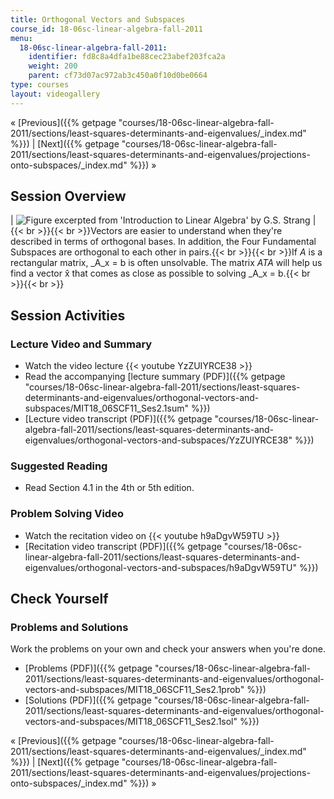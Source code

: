 ```yaml
---
title: Orthogonal Vectors and Subspaces
course_id: 18-06sc-linear-algebra-fall-2011
menu:
  18-06sc-linear-algebra-fall-2011:
    identifier: fd8c8a4dfa1be88cec23abef203fca2a
    weight: 200
    parent: cf73d07ac972ab3c450a0f10d0be0664
type: courses
layout: videogallery
---
```

« [Previous]({{% getpage "courses/18-06sc-linear-algebra-fall-2011/sections/least-squares-determinants-and-eigenvalues/_index.md" %}}) | [Next]({{% getpage "courses/18-06sc-linear-algebra-fall-2011/sections/least-squares-determinants-and-eigenvalues/projections-onto-subspaces/_index.md" %}}) »

Session Overview
----------------

| ![Figure excerpted from 'Introduction to Linear Algebra' by G.S. Strang](https://open-learning-course-data-ci.s3.amazonaws.com/18-06sc-linear-algebra-fall-2011/e63892dd4902faa7743895cabff081fb_2_1.jpg) | {{< br >}}{{< br >}}Vectors are easier to understand when they're described in terms of orthogonal bases. In addition, the Four Fundamental Subspaces are orthogonal to each other in pairs.{{< br >}}{{< br >}}If _A_ is a rectangular matrix, _A_x = b is often unsolvable. The matrix _ATA_ will help us find a vector x̂ that comes as close as possible to solving _A_x = b.{{< br >}}{{< br >}} 

Session Activities
------------------

### Lecture Video and Summary

*   Watch the video lecture {{< youtube YzZUIYRCE38 >}}
*   Read the accompanying [lecture summary (PDF)]({{% getpage "courses/18-06sc-linear-algebra-fall-2011/sections/least-squares-determinants-and-eigenvalues/orthogonal-vectors-and-subspaces/MIT18_06SCF11_Ses2.1sum" %}})
*   [Lecture video transcript (PDF)]({{% getpage "courses/18-06sc-linear-algebra-fall-2011/sections/least-squares-determinants-and-eigenvalues/orthogonal-vectors-and-subspaces/YzZUIYRCE38" %}})

### Suggested Reading

*   Read Section 4.1 in the 4th or 5th edition.

### Problem Solving Video

*   Watch the recitation video on {{< youtube h9aDgvW59TU >}}
*   [Recitation video transcript (PDF)]({{% getpage "courses/18-06sc-linear-algebra-fall-2011/sections/least-squares-determinants-and-eigenvalues/orthogonal-vectors-and-subspaces/h9aDgvW59TU" %}})

Check Yourself
--------------

### Problems and Solutions

Work the problems on your own and check your answers when you're done.

*   [Problems (PDF)]({{% getpage "courses/18-06sc-linear-algebra-fall-2011/sections/least-squares-determinants-and-eigenvalues/orthogonal-vectors-and-subspaces/MIT18_06SCF11_Ses2.1prob" %}})
*   [Solutions (PDF)]({{% getpage "courses/18-06sc-linear-algebra-fall-2011/sections/least-squares-determinants-and-eigenvalues/orthogonal-vectors-and-subspaces/MIT18_06SCF11_Ses2.1sol" %}})

« [Previous]({{% getpage "courses/18-06sc-linear-algebra-fall-2011/sections/least-squares-determinants-and-eigenvalues/_index.md" %}}) | [Next]({{% getpage "courses/18-06sc-linear-algebra-fall-2011/sections/least-squares-determinants-and-eigenvalues/projections-onto-subspaces/_index.md" %}}) »